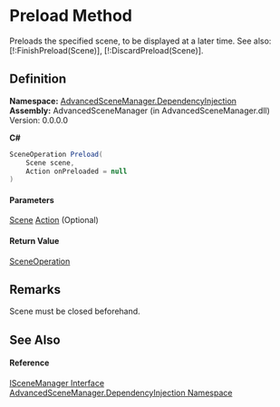 # Preload Method

Preloads the specified scene, to be displayed at a later time. See also: \[!:FinishPreload(Scene)], \[!:DiscardPreload(Scene)].

## Definition

**Namespace:** [AdvancedSceneManager.DependencyInjection](N_AdvancedSceneManager_DependencyInjection.md)\
**Assembly:** AdvancedSceneManager (in AdvancedSceneManager.dll) Version: 0.0.0.0

**C#**

```c#
SceneOperation Preload(
	Scene scene,
	Action onPreloaded = null
)
```

#### Parameters

&#x20; [Scene](T_AdvancedSceneManager_Models_Scene.md)   [Action](https://learn.microsoft.com/dotnet/api/system.action)  (Optional)&#x20;

#### Return Value

[SceneOperation](T_AdvancedSceneManager_Core_SceneOperation.md)

## Remarks

Scene must be closed beforehand.

## See Also

#### Reference

[ISceneManager Interface](T_AdvancedSceneManager_DependencyInjection_ISceneManager.md)\
[AdvancedSceneManager.DependencyInjection Namespace](N_AdvancedSceneManager_DependencyInjection.md)
